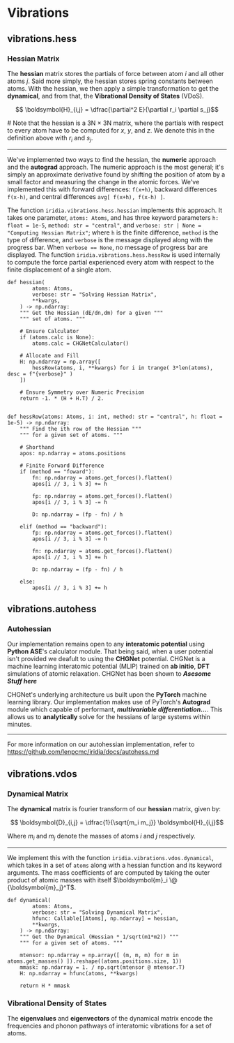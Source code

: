 # Vibrations


## vibrations.hess

### Hessian Matrix

The **hessian** matrix stores the partials of force between atom $i$ and all other atoms $j$.
Said more simply, the hessian stores spring constants between atoms.
With the hessian, we then apply a simple transformation to get the **dynamical**, and from that, the **Vibrational Density of States** (VDoS).

```math
	\boldsymbol{H}_{i,j} = \dfrac{\partial^2 E}{\partial r_i \partial s_j}
```

\# Note that the hessian is a 3N $\times$ 3N matrix, where the partials with respect to every atom have to be computed for $x$, $y$, and $z$. We denote this in the definition above with $r_i$ and $s_j$.

---

We've implemented two ways to find the hessian, the **numeric** approach and the **autograd** approach.
The numeric approach is the most general; it's simply an approximate derivative found by shifting the position of atom by a small factor and measuring the change in the atomic forces.
We've implemented this with forward differences: `f(x+h)`, backward differences `f(x-h)`, and central differences `avg[ f(x+h), f(x-h) ]`.

The function `iridia.vibrations.hess.hessian` implements this approach.
It takes one parameter, `atoms: Atoms`, and has three keyword parameters `h: float = 1e-5`, `method: str = "central"`, and `verbose: str | None = "Computing Hessian Matrix"`;
where `h` is the finite difference, `method` is the type of difference, and `verbose` is the message displayed along with the progress bar. 
When `verbose == None`, no message of progress bar are displayed.
The function `iridia.vibrations.hess.hessRow` is used internally to compute the force partial experienced every atom with respect to the finite displacement of a single atom.

```
def hessian(
        atoms: Atoms,
        verbose: str = "Solving Hessian Matrix",
        **kwargs,
    ) -> np.ndarray:
    """ Get the Hessian (dE/dn,dm) for a given """
    """ set of atoms. """

    # Ensure Calculator
    if (atoms.calc is None):
        atoms.calc = CHGNetCalculator()

    # Allocate and Fill
    H: np.ndarray = np.array([
        hessRow(atoms, i, **kwargs) for i in trange( 3*len(atoms), desc = f"{verbose}" )
    ])

    # Ensure Symmetry over Numeric Precision
    return -1. * (H + H.T) / 2.


def hessRow(atoms: Atoms, i: int, method: str = "central", h: float = 1e-5) -> np.ndarray:
    """ Find the ith row of the Hessian """
    """ for a given set of atoms. """

    # Shorthand
    apos: np.ndarray = atoms.positions
    
    # Finite Forward Difference
    if (method == "foward"):
        fn: np.ndarray = atoms.get_forces().flatten()
        apos[i // 3, i % 3] += h

        fp: np.ndarray = atoms.get_forces().flatten()
        apos[i // 3, i % 3] -= h
    
        D: np.ndarray = (fp - fn) / h

    elif (method == "backward"):
        fp: np.ndarray = atoms.get_forces().flatten()
        apos[i // 3, i % 3] -= h
        
        fn: np.ndarray = atoms.get_forces().flatten()
        apos[i // 3, i % 3] += h
    
        D: np.ndarray = (fp - fn) / h
    
    else:
        apos[i // 3, i % 3] += h
```


## vibrations.autohess

### Autohessian

Our implementation remains open to any **interatomic potential** using **Python ASE**'s calculator module.
That being said, when a user potential isn't provided we deafult to using the **CHGNet** potential.
CHGNet is a machine learning interatomic potential (MLIP) trained on **ab initio**, **DFT** simulations of atomic relaxation.
CHGNet has been shown to ***Asesome Stuff here*** 

CHGNet's underlying architecture us built upon the **PyTorch** machine learning library.
Our implementation makes use of PyTorch's **Autograd** module which capable of performant, ***multivariable differentiation...***.
This allows us to **analytically** solve for the hessians of large systems within minutes.

---

For more information on our autohessian implementation, refer to https://github.com/lenpcmc/iridia/docs/autohess.md


## vibrations.vdos

### Dynamical Matrix

The **dynamical** matrix is fourier transform of our **hessian** matrix, given by:

```math
	\boldsymbol{D}_{i,j} = \dfrac{1}{\sqrt{m_i m_j}} \boldsymbol{H}_{i,j}
```

Where $m_i$ and $m_j$ denote the masses of atoms $i$ and $j$ respectively.

---

We implement this with the function `iridia.vibrations.vdos.dynamical`, which takes in a set of `atoms` along with a hessian function and its keyword arguments.
The mass coefficients of are computed by taking the outer product of atomic masses with itself $\boldsymbol{m}_i \@ {\boldsymbol{m}_j}^T$.

```
def dynamical(
        atoms: Atoms,
        verbose: str = "Solving Dynamical Matrix",
        hfunc: Callable[[Atoms], np.ndarray] = hessian,
        **kwargs,
    ) -> np.ndarray:
    """ Get the Dynamical (Hessian * 1/sqrt(m1*m2)) """
    """ for a given set of atoms. """

    mtensor: np.ndarray = np.array([ (m, m, m) for m in atoms.get_masses() ]).reshape((atoms.positions.size, 1))
    mmask: np.ndarray = 1. / np.sqrt(mtensor @ mtensor.T)
    H: np.ndarray = hfunc(atoms, **kwargs)

    return H * mmask
```


### Vibrational Density of States

The **eigenvalues** and **eigenvectors** of the dynamical matrix encode the frequencies and phonon pathways of interatomic vibrations for a set of atoms.

